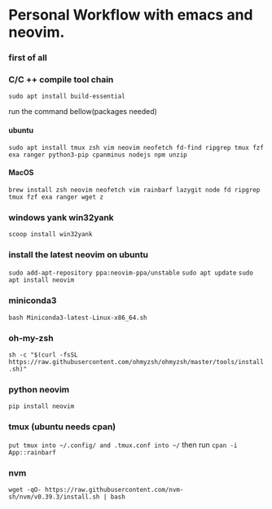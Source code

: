 # Personal Workflow with emacs and neovim.


### first of all

### C/C ++ compile tool chain

```shell
sudo apt install build-essential
```

run the command bellow(packages needed)
#### ubuntu
```shell
sudo apt install tmux zsh vim neovim neofetch fd-find ripgrep tmux fzf exa ranger python3-pip cpanminus nodejs npm unzip
```

#### MacOS
```shell
brew install zsh neovim neofetch vim rainbarf lazygit node fd ripgrep tmux fzf exa ranger wget z
```
### windows yank win32yank

`scoop install win32yank`

### install the latest neovim on ubuntu

`sudo add-apt-repository ppa:neovim-ppa/unstable`
`sudo apt update`
`sudo apt install neovim`

### miniconda3
`bash Miniconda3-latest-Linux-x86_64.sh`

### oh-my-zsh
`sh -c "$(curl -fsSL https://raw.githubusercontent.com/ohmyzsh/ohmyzsh/master/tools/install.sh)"`

### python neovim
`pip install neovim`

### tmux (ubuntu needs cpan) 
`put tmux into ~/.config/ and .tmux.conf into ~/`
then run 
`cpan -i App::rainbarf`

### nvm
`wget -qO- https://raw.githubusercontent.com/nvm-sh/nvm/v0.39.3/install.sh | bash`
